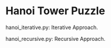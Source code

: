 # Hanoi Tower Puzzle

hanoi_iterative.py: Iterative Approach.

hanoi_recursive.py: Recursive Approach.
